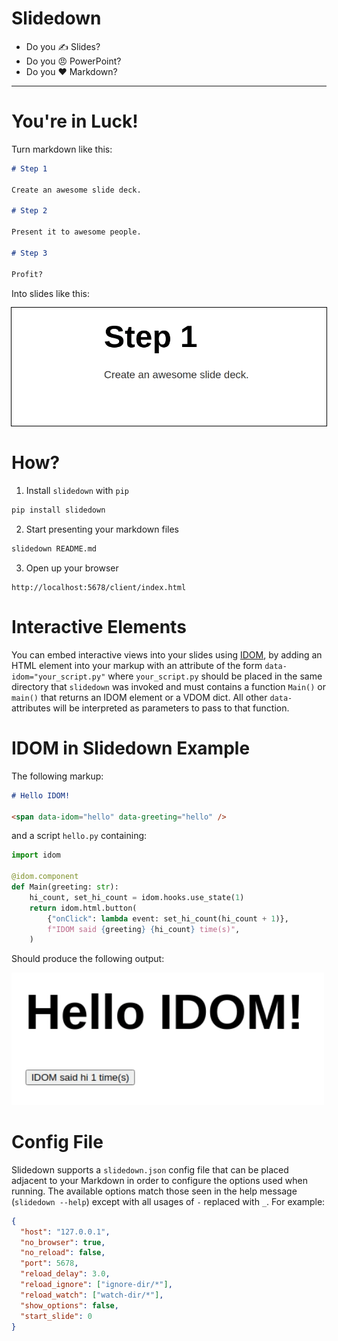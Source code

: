 # Slidedown

- Do you ✍️ Slides?
- Do you 😠 PowerPoint?
- Do you ❤️ Markdown?

---

# You're in Luck!

Turn markdown like this:

```markdown
# Step 1

Create an awesome slide deck.

# Step 2

Present it to awesome people.

# Step 3

Profit?
```

Into slides like this:

<img
  style="outline: 1px solid black"
  src="https://github.com/rmorshea/slidedown/raw/master/docs/simple-slide-example.gif"
/>

# How?

1. Install `slidedown` with `pip`

```bash
pip install slidedown
```

2. Start presenting your markdown files

```bash
slidedown README.md
```

3. Open up your browser

```
http://localhost:5678/client/index.html
```

# Interactive Elements

You can embed interactive views into your slides using [IDOM](https://github.com/idom-team/idom),
by adding an HTML element into your markup with an attribute of the form
`data-idom="your_script.py"` where `your_script.py` should be placed in the same
directory that `slidedown` was invoked and must contains a function `Main()` or `main()`
that returns an IDOM element or a VDOM dict. All other `data-` attributes will be
interpreted as parameters to pass to that function.

# IDOM in Slidedown Example

The following markup:

```markdown
# Hello IDOM!

<span data-idom="hello" data-greeting="hello" />
```

and a script `hello.py` containing:

```python
import idom

@idom.component
def Main(greeting: str):
    hi_count, set_hi_count = idom.hooks.use_state(1)
    return idom.html.button(
        {"onClick": lambda event: set_hi_count(hi_count + 1)},
        f"IDOM said {greeting} {hi_count} time(s)",
    )
```

Should produce the following output:

<img
  style="width: 500px"
  src="https://github.com/rmorshea/slidedown/raw/master/docs/slidedown-hello-idom.gif"
/>

# Config File

Slidedown supports a `slidedown.json` config file that can be placed adjacent to your
Markdown in order to configure the options used when running. The available options
match those seen in the help message (`slidedown --help`) except with all usages of `-`
replaced with `_`. For example:

```json
{
  "host": "127.0.0.1",
  "no_browser": true,
  "no_reload": false,
  "port": 5678,
  "reload_delay": 3.0,
  "reload_ignore": ["ignore-dir/*"],
  "reload_watch": ["watch-dir/*"],
  "show_options": false,
  "start_slide": 0
}
```
